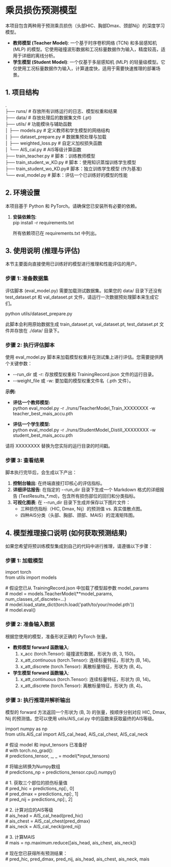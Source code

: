 # **乘员损伤预测模型**

本项目包含两种用于预测乘员损伤（头部HIC、胸部Dmax、颈部Nij）的深度学习模型。

* **教师模型 (Teacher Model)**: 一个基于时序卷积网络 (TCN) 和多层感知机 (MLP) 的模型。它使用碰撞波形数据和工况标量数据作为输入，精度较高，适用于详细的离线分析。  
* **学生模型 (Student Model)**: 一个仅基于多层感知机 (MLP) 的轻量级模型。它仅使用工况标量数据作为输入，计算速度快，适用于需要快速推理的部署场景。

## **1\. 项目结构**

.  
├── runs/                 \# 存放所有训练运行的日志、模型权重和结果  
├── data/                 \# 存放处理后的数据集文件 (.pt)  
├── utils/                \# 功能模块与辅助函数  
│   ├── models.py             \# 定义教师和学生模型的网络结构  
│   ├── dataset\_prepare.py    \# 数据集预处理与加载  
│   ├── weighted\_loss.py      \# 自定义加权损失函数  
│   └── AIS\_cal.py            \# AIS等级计算函数  
├── train\_teacher.py      \# 脚本：训练教师模型  
├── train\_student\_w\_KD.py \# 脚本：使用知识蒸馏训练学生模型  
├── train\_student\_wo\_KD.py\# 脚本：独立训练学生模型 (作为基准)  
└── eval\_model.py         \# 脚本：评估一个已训练好的模型的性能

## **2\. 环境设置**

本项目基于 Python 和 PyTorch。请确保您已安装所有必要的依赖。

1. **安装依赖包**:  
   pip install \-r requirements.txt

   所有依赖项已在 requirements.txt 中列出。

## **3\. 使用说明 (推理与评估)**

本节主要面向直接使用已训练好的模型进行推理和性能评估的用户。

### **步骤 1: 准备数据集**

评估脚本 (eval\_model.py) 需要加载测试数据集。如果您的 data/ 目录下还没有 test\_dataset.pt 和 val\_dataset.pt 文件，请运行一次数据预处理脚本来生成它们。

python utils/dataset\_prepare.py

此脚本会利用原始数据生成 train\_dataset.pt, val\_dataset.pt, test\_dataset.pt 文件并存放在 ./data/ 目录下。

### **步骤 2: 执行评估脚本**

使用 eval\_model.py 脚本来加载模型权重并在测试集上进行评估。您需要提供两个关键参数：

* \--run\_dir 或 \-r: 存放模型权重和 TrainingRecord.json 文件的运行目录。  
* \--weight\_file 或 \-w: 要加载的模型权重文件名（.pth 文件）。

**示例:**

* **评估一个教师模型:**  
  python eval\_model.py \-r ./runs/TeacherModel\_Train\_XXXXXXXX \-w teacher\_best\_mais\_accu.pth

* **评估一个学生模型:**  
  python eval\_model.py \-r ./runs/StudentModel\_Distill\_XXXXXXXX \-w student\_best\_mais\_accu.pth

请将 XXXXXXXX 替换为您实际的运行目录的时间戳。

### **步骤 3: 查看结果**

脚本执行完毕后，会生成以下产出：

1. **控制台输出**: 在终端直接打印核心的评估指标。  
2. **详细评估报告**: 在指定的 \--run\_dir 目录下生成一个 Markdown 格式的详细报告 (TestResults\_\*.md)，包含所有损伤部位的回归和分类指标。  
3. **可视化图表**: 在 \--run\_dir 目录下生成并保存以下图片文件：  
   * 三种损伤指标（HIC, Dmax, Nij）的预测值 vs. 真实值散点图。  
   * 四种AIS分类（头部、胸部、颈部、MAIS）的混淆矩阵图。

## **4\. 模型推理接口说明 (如何获取预测结果)**

如果您希望将预训练模型集成到自己的代码中进行推理，请遵循以下步骤：

### **步骤 1: 加载模型**

import torch  
from utils import models

\# 假设您已从 TrainingRecord.json 中加载了模型超参数 model\_params  
\# model \= models.TeacherModel(\*\*model\_params, num\_classes\_of\_discrete=...)  
\# model.load\_state\_dict(torch.load('path/to/your/model.pth'))  
\# model.eval()

### **步骤 2: 准备输入数据**

根据您使用的模型，准备形状正确的 PyTorch 张量。

* **教师模型 forward 函数输入**:  
  1. x\_acc (torch.Tensor): 碰撞波形数据，形状为 (B, 3, 150)。  
  2. x\_att\_continuous (torch.Tensor): 连续标量特征，形状为 (B, 14)。  
  3. x\_att\_discrete (torch.Tensor): 离散标量特征，形状为 (B, 4)。  
* **学生模型 forward 函数输入**:  
  1. x\_att\_continuous (torch.Tensor): 连续标量特征，形状为 (B, 14)。  
  2. x\_att\_discrete (torch.Tensor): 离散标量特征，形状为 (B, 4)。

### **步骤 3: 执行推理并解析输出**

模型的 forward 方法返回一个形状为 (B, 3\) 的张量，按顺序分别对应 HIC, Dmax, Nij 的预测值。您可以使用 utils/AIS\_cal.py 中的函数来获取最终的AIS等级。

import numpy as np  
from utils.AIS\_cal import AIS\_cal\_head, AIS\_cal\_chest, AIS\_cal\_neck

\# 假设 model 和 input\_tensors 已准备好  
\# with torch.no\_grad():  
\#     predictions\_tensor, \_, \_ \= model(\*input\_tensors)

\# 将输出转换为Numpy数组  
\# predictions\_np \= predictions\_tensor.cpu().numpy()

\# 1\. 获取三个部位的损伤标量值  
\# pred\_hic \= predictions\_np\[:, 0\]  
\# pred\_dmax \= predictions\_np\[:, 1\]  
\# pred\_nij \= predictions\_np\[:, 2\]

\# 2\. 计算对应的AIS等级  
\# ais\_head \= AIS\_cal\_head(pred\_hic)  
\# ais\_chest \= AIS\_cal\_chest(pred\_dmax)  
\# ais\_neck \= AIS\_cal\_neck(pred\_nij)

\# 3\. 计算MAIS  
\# mais \= np.maximum.reduce(\[ais\_head, ais\_chest, ais\_neck\])

\# 现在您已获得所有预测结果：  
\# pred\_hic, pred\_dmax, pred\_nij, ais\_head, ais\_chest, ais\_neck, mais  
